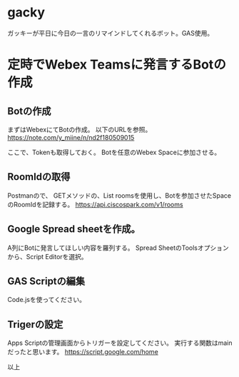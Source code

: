 # gacky
ガッキーが平日に今日の一言のリマインドしてくれるボット。GAS使用。

# 定時でWebex Teamsに発言するBotの作成
## Botの作成
まずはWebexにてBotの作成。
以下のURLを参照。
https://note.com/y_miine/n/nd2f180509015

ここで、Tokenも取得しておく。
Botを任意のWebex Spaceに参加させる。

## RoomIdの取得
Postmanので、
GETメソッドの、List roomsを使用し、Botを参加させたSpaceのRoomIdを記録する。
https://api.ciscospark.com/v1/rooms

## Google Spread sheetを作成。
A列にBotに発言してほしい内容を羅列する。
Spread SheetのToolsオプションから、Script Editorを選択。

## GAS Scriptの編集
Code.jsを使ってください。

## Trigerの設定
Apps Scriptの管理画面からトリガーを設定してください。
実行する関数はmainだったと思います。
https://script.google.com/home

以上
